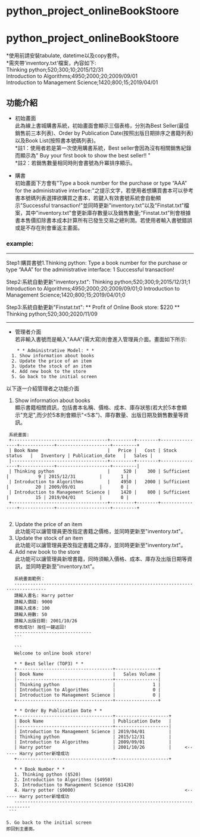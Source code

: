 # python_project_onlineBookStoore

# python_project_onlineBookStoore

*使用前請安裝tabulate, datetime以及copy套件。  
*需夾帶'inventory.txt'檔案，內容如下:  
Thinking python;520;300;10;2015/12/31  
Introduction to Algorithms;4950;2000;20;2009/09/01  
Introduction to Management Science;1420;800;15;2019/04/01  


## 功能介紹
 * 初始畫面  
 此為線上書城購書系統，初始畫面會顯示三個表格，分別為Best Seller(最佳銷售前三本列表)、Order by Publication Date(按照出版日期排序之書籍列表)以及Book List(按照書本號碼列表)。  
  *註1：使用者若是第一次使用購書系統，Best seller會因為沒有相關銷售紀錄而顯示為" Buy your first book to show the best seller!! "  
  *註2：若銷售數量相同時則會書號為升冪排序顯示。

 * 購書  
 初始畫面下方會有"Type a book number for the purchase or type “AAA” for the administrative interface:"之提示文字，若使用者想購買書本可以參考書本號碼列表選擇欲購買之書本，若鍵入有效書號系統會自動顯示"Successful transaction!"並同時更新"inventory.txt"以及"Finstat.txt"檔案，其中"inventory.txt"會更新庫存數量以及銷售數量;"Finstat.txt"則會根據書本售價扣除書本成本計算所有已發生交易之總利潤。若使用者輸入書號錯誤或是不存在則會重返主畫面。
 ### example:
  ------------------------------------------------------------------------------------
  Step1:購買書號1.Thinking python:
  Type a book number for the purchase or type “AAA” for the administrative interface: 1
  Successful transaction!

  Step2:系統自動更新"inventory.txt":
  Thinking python;520;300;9;2015/12/31;1
  Introduction to Algorithms;4950;2000;20;2009/09/01;0
  Introduction to Management Science;1420;800;15;2019/04/01;0

  Step3:系統自動更新"Finstat.txt":
  ** Profit of Online Book store: $220 **
  Thinking python;520;300;2020/11/09

  ------------------------------------------------------------------------------------
 * 管理者介面  
 若非輸入書號而是輸入"AAA"(需大寫)則會進入管理員介面。畫面如下所示:
 ```
     * * Administrative Model: * *
   1. Show information about books
   2. Update the price of an item
   3. Update the stock of an item
   4. Add new book to the store
   5. Go back to the initial screen
 ```
  以下逐一介紹管理者之功能介面  
  1. Show information about books  
  顯示書籍相關資訊，包括書本名稱、價格、成本、庫存狀態(若大於5本會顯示"充足",而少於5本則會顯示"<5本")、庫存數量、出版日期及銷售數量等資訊。
    
  ```
   系統畫面:
   +------------------------------------+---------+--------+----------------+-------------+--------------------+---------+
   | Book Name                          |   Price |   Cost | Stock status   |   Inventory | Publication_date   |   Sales |
   |------------------------------------+---------+--------+----------------+-------------+--------------------+---------|
   | Thinking python                    |     520 |    300 | Sufficient     |           9 | 2015/12/31         |       1 |
   | Introduction to Algorithms         |    4950 |   2000 | Sufficient     |          20 | 2009/09/01         |       0 |
   | Introduction to Management Science |    1420 |    800 | Sufficient     |          15 | 2019/04/01         |       0 |
   +------------------------------------+---------+--------+----------------+-------------+--------------------+---------+
   
   ```

   2. Update the price of an item  
   此功能可以讓管理員更改指定書籍之價格，並同時更新至"inventory.txt"。
   3. Update the stock of an item  
   此功能可以讓管理員更改指定書籍之庫存，並同時更新至"inventory.txt"。
   4. Add new book to the store  
   此功能可以讓管理員新增書籍，同時須輸入價格、成本、庫存及出版日期等資訊，並同時更新至"inventory.txt"。  
   ```
      系統畫面範例：
      ----------------------------------------------------------------------------------
      請輸入書名: Harry potter
      請輸入價錢: 9000
      請輸入成本: 100
      請輸入冊數: 50
      請輸入出版日期: 2001/10/26
      修改成功! 按任一鍵返回! 
      -----------------------------
      ```
      
      ```
      Welcome to online book store!

      * * Best Seller (TOP3) * *
      +------------------------------------+----------------+
      | Book Name                          |   Sales Volume |
      |------------------------------------+----------------|
      | Thinking python                    |              1 |
      | Introduction to Algorithms         |              0 |
      | Introduction to Management Science |              0 |
      +------------------------------------+----------------+

      * * Order By Publication Date * *
      +------------------------------------+--------------------+
      | Book Name                          | Publication Date   |
      |------------------------------------+--------------------|
      | Introduction to Management Science | 2019/04/01         |
      | Thinking python                    | 2015/12/31         |
      | Introduction to Algorithms         | 2009/09/01         |
      | Harry potter                       | 2001/10/26         |     <------ Harry potter新增成功
      +------------------------------------+--------------------+

      * * Book Number * *
      1. Thinking python ($520)
      2. Introduction to Algorithms ($4950)
      3. Introduction to Management Science ($1420)
      4. Harry potter ($9000)                                         <------ Harry potter新增成功
      ----------------------------------------------------------------------------
    ```

   5. Go back to the initial screen  
   即回到主畫面。


   


